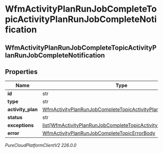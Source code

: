# WfmActivityPlanRunJobCompleteTopicActivityPlanRunJobCompleteNotification

## WfmActivityPlanRunJobCompleteTopicActivityPlanRunJobCompleteNotification

## Properties

|Name | Type | Description | Notes|
|------------ | ------------- | ------------- | -------------|
| **id** | str |  | [optional] |
| **type** | str |  | [optional] |
| **activity_plan** | [WfmActivityPlanRunJobCompleteTopicActivityPlanReference](WfmActivityPlanRunJobCompleteTopicActivityPlanReference) |  | [optional] |
| **status** | str |  | [optional] |
| **exceptions** | [list[WfmActivityPlanRunJobCompleteTopicActivityPlanJobException]](WfmActivityPlanRunJobCompleteTopicActivityPlanJobException) |  | [optional] |
| **error** | [WfmActivityPlanRunJobCompleteTopicErrorBody](WfmActivityPlanRunJobCompleteTopicErrorBody) |  | [optional] |



_PureCloudPlatformClientV2 226.0.0_
